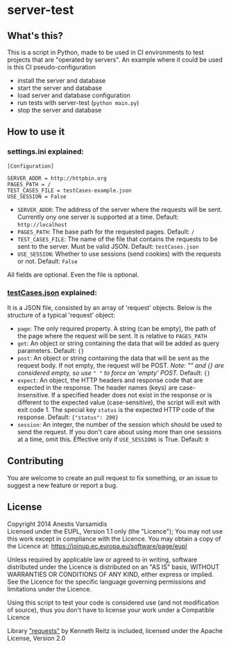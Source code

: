 server-test
===========

## What's this?

This is a script in Python, made to be used in CI environments to test
projects that are "operated by servers". An example where it could be used
is this CI pseudo-configuration

* install the server and database
* start the server and database
* load server and database configuration
* run tests with server-test (`python main.py`)
* stop the server and database


## How to use it

### settings.ini explained:
```
[Configuration]

SERVER_ADDR = http://httpbin.org
PAGES_PATH = /
TEST_CASES_FILE = testCases-example.json
USE_SESSION = False
```

* `SERVER_ADDR`: The address of the server where the requests will be sent.
Currently ony one server is supported at a time. Default: `http://localhost`
* `PAGES_PATH`: The base path for the requested pages. Default: `/`
* `TEST_CASES_FILE`: The name of the file that contains the requests to
be sent to the server. Must be valid JSON. Default: `testCases.json`
* `USE_SESSION`: Whether to use sessions (send cookies) with the requests
or not. Default: `False`

All fields are optional. Even the file is optional.

### [testCases.json](testCases-example.json) explained:

It is a JSON file, consisted by an array of 'request' objects.
Below is the structure of a typical 'request' object:

* `page`: The only required property. A string (can be empty), the path of
the page where the request will be sent. It is relative to `PAGES_PATH`
* `get`: An object or string containing the data that will be added
as query parameters. Default: `{}`
* `post`: An object or string containing the data that will be sent as
the request body. If not empty, the request will be POST. *Note: "" and {}
are considered empty, so use `" "` to force an 'empty' POST.* Default: `{}`
* `expect`: An object, the HTTP headers and response code that are expected
in the response. The header names (keys) are case-insensitive. If a specified
header does not exist in the response or is different to the expected value
(case-sensitive), the script will exit with exit code 1. The special key
`status` is the expected HTTP code of the response. Default: `{"status": 200}`
* `session`: An integer, the number of the session which should be used to
send the request. If you don't care about using more than one sessions at a
time, omit this. Effective only if `USE_SESSIONS` is True. Default: `0`

## Contributing

You are welcome to create an pull request to fix something, or an issue
to suggest a new feature or report a bug.

## License

Copyright 2014 Anestis Varsamidis  
Licensed under the EUPL, Version 1.1 only (the "Licence");
You may not use this work except in compliance with the Licence.
You may obtain a copy of the Licence at:
https://joinup.ec.europa.eu/software/page/eupl

Unless required by applicable law or agreed to in writing,
software distributed under the Licence is distributed on an "AS IS" basis,
WITHOUT WARRANTIES OR CONDITIONS OF ANY KIND, either express or implied.
See the Licence for the specific language governing permissions and limitations under the Licence.


Using this script to test your code is considered use (and not modification
of source), thus you don't have to license your work under a Compatible Licence

Library ["requests"](http://python-requests.org/) by Kenneth Reitz is included,
licensed under the Apache License, Version 2.0
